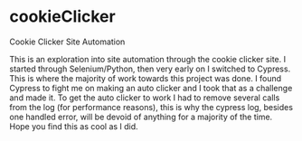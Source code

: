 # cookieClicker
Cookie Clicker Site Automation

This is an exploration into site automation through the cookie clicker site.
I started through Selenium/Python, then very early on I switched to Cypress. This is where the majority of work towards this project was done.
I found Cypress to fight me on making an auto clicker and I took that as a challenge and made it. To get the auto clicker to work I had to remove several calls from the log (for performance reasons), this is why the cypress log, besides one handled error, will be devoid of anything for a majority of the time.  
Hope you find this as cool as I did. 

